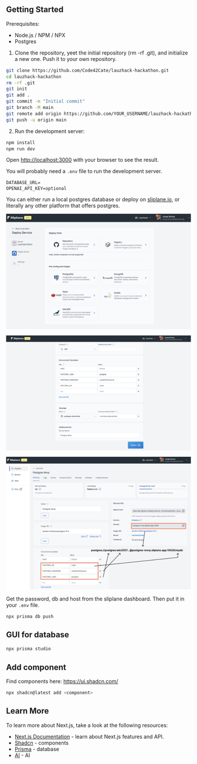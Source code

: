 ## Getting Started

Prerequisites:

- Node.js / NPM / NPX
- Postgres

1. Clone the repository, yeet the initial repository (rm -rf .git), and initialize a new one. Push it to your own repository.

```bash
git clone https://github.com/Code42Cate/lauzhack-hackathon.git
cd lauzhack-hackathon
rm -rf .git
git init
git add .
git commit -m "Initial commit"
git branch -M main
git remote add origin https://github.com/YOUR_USERNAME/lauzhack-hackathon.git
git push -u origin main
```

2. Run the development server:

```bash
npm install
npm run dev
```

Open [http://localhost:3000](http://localhost:3000) with your browser to see the result.

You will probably need a `.env` file to run the development server.

```
DATABASE_URL=
OPENAI_API_KEY=optional
```

You can either run a local postgres database or deploy on [sliplane.io](https://sliplane.io), or literally any other platform that offers postgres.

![alt text](image.png)

![alt text](image-1.png)

![alt text](Group%2088.png)

Get the password, db and host from the sliplane dashboard. Then put it in your `.env` file.

```bash
npx prisma db push
```

## GUI for database

```bash
npx prisma studio
```

## Add component

Find components here: https://ui.shadcn.com/

```bash
npx shadcn@latest add <component>
```

## Learn More

To learn more about Next.js, take a look at the following resources:

- [Next.js Documentation](https://nextjs.org/docs) - learn about Next.js features and API.
- [Shadcn](https://ui.shadcn.com/) - components
- [Prisma](https://www.prisma.io/docs/getting-started) - database
- [AI](https://sdk.vercel.ai/) - AI
